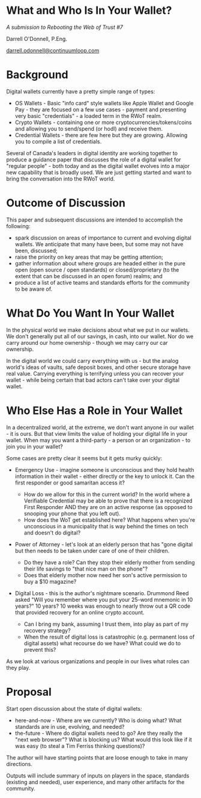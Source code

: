 # What and Who Is In Your Wallet?

*A submission to Rebooting the Web of Trust #7*

Darrell O'Donnell, P.Eng. 

darrell.odonnell@continuumloop.com

# Background

Digital wallets currently have a pretty simple range of types:

* OS Wallets - Basic "info card" style wallets like Apple Wallet and Google Pay - they are focused on a few use cases - payment and presenting very basic "credentials" - a loaded term in the RWoT realm.
* Crypto Wallets - containing one or more cryptocurrencies/tokens/coins and allowing you to send/spend (or hodl) and receive them.
* Credential Wallets - there are few here but they are growing. Allowing you to compile a list of credentials.

Several of Canada's leaders in digital identity are working together to produce a guidance paper that discusses the role of a digital wallet for "regular people" - both today and as the digital wallet evolves into a major new capability that is broadly used. We are just getting started and want to bring the conversation into the RWoT world.

# Outcome of Discussion

This paper and subsequent discussions are intended to accomplish the following:

* spark discussion on areas of importance to current and evolving digital wallets. We anticipate that many have been, but some may not have been, discussed;
* raise the priority on key areas that may be getting attention;
* gather information about where groups are headed either in the pure open (open source / open standards) or closed/proprietary (to the extent that can be discussed in an open forum) realms; and
* produce a list of active teams and standards efforts for the community to be aware of.

# What Do You Want In Your Wallet

In the physical world we make decisions about what we put in our wallets. We don't generally put all of our savings, in cash, into our wallet. Nor do we carry around our home ownership - though we may carry our car ownership. 

In the digital world we could carry everything with us - but the analog world's ideas of vaults, safe deposit boxes, and other secure storage have real value. Carrying everything is terrifying unless you can recover your wallet - while being certain that bad actors can't take over your digital wallet.


# Who Else Has a Role in Your Wallet

In a decentralized world, at the extreme, we don't want anyone in our wallet - it is ours. But that view limits the value of holding your digital life in your wallet. When may you want a third-party - a person or an organization - to join you in your wallet? 

Some cases are pretty clear it seems but it gets murky quickly:

* Emergency Use - imagine someone is unconscious and they hold health information in their wallet - either directly or the key to unlock it. Can the first responder or good samaritan access it? 
   * How do we allow for this in the current world? In the world where a Verifiable Credential may be able to prove that there is a recognized First Responder AND they are on an active response (as opposed to snooping your phone that you left out). 
   * How does the WoT get established here? What happens when you're unconscious in a municipality that is way behind the times on tech and doesn't do digital?
   
* Power of Attorney - let's look at an elderly person that has "gone digital but then needs to be taken under care of one of their children. 
   * Do they have a role? Can they stop their elderly mother from sending their life savings to "that nice man on the phone"? 
   * Does that elderly mother now need her son's active permission to buy a $10 magazine?
   
* Digital Loss - this is the author's nightmare scenario. Drummond Reed asked "Will you remember where you put your 25-word mnemonic in 10 years?" 10 years? 10 weeks was enough to nearly throw out a QR code that provided recovery for an online crypto account. 
   * Can I bring my bank, assuming I trust them, into play as part of my recovery strategy?
   * When the result of digital loss is catastrophic (e.g. permanent loss of digital assets) what recourse do we have? What could we do to prevent this?

As we look at various organizations and people in our lives what roles can they play.


# Proposal

Start open discussion about the state of digital wallets:

* here-and-now - Where are we currently? Who is doing what? What standards are in use, evolving, and needed?
* the-future - Where do digital wallets need to go? Are they really the "next web browser"? What is blocking us? What would this look like if it was easy (to steal a Tim Ferriss thinking questions)? 

The author will have starting points that are loose enough to take in many directions.

Outputs will include summary of inputs on players in the space, standards (existing and needed), user experience, and many other artifacts for the community.

